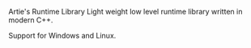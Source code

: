 Artie's Runtime Library
Light weight low level runtime library written in modern C++.

Support for Windows and Linux. 
